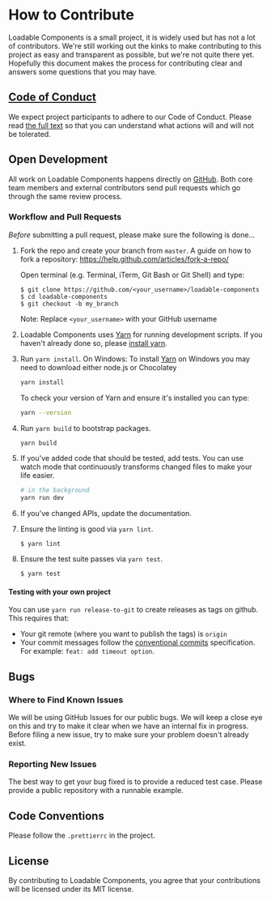 # How to Contribute

Loadable Components is a small project, it is widely used but has not a lot of contributors. We're still working out the kinks to make contributing to this project as easy and transparent as possible, but we're not quite there yet. Hopefully this document makes the process for contributing clear and answers some questions that you may have.

## [Code of Conduct](https://github.com/gregberge/loadable-components/blob/master/CODE_OF_CONDUCT.md)

We expect project participants to adhere to our Code of Conduct. Please read [the full text](https://github.com/gregberge/loadable-components/blob/master/CODE_OF_CONDUCT.md) so that you can understand what actions will and will not be tolerated.

## Open Development

All work on Loadable Components happens directly on [GitHub](/). Both core team members and external contributors send pull requests which go through the same review process.

### Workflow and Pull Requests

_Before_ submitting a pull request, please make sure the following is done…

1.  Fork the repo and create your branch from `master`. A guide on how to fork a repository: https://help.github.com/articles/fork-a-repo/

    Open terminal (e.g. Terminal, iTerm, Git Bash or Git Shell) and type:

    ```sh-session
    $ git clone https://github.com/<your_username>/loadable-components
    $ cd loadable-components
    $ git checkout -b my_branch
    ```

    Note: Replace `<your_username>` with your GitHub username

2.  Loadable Components uses [Yarn](https://code.fb.com/web/yarn-a-new-package-manager-for-javascript/) for running development scripts. If you haven't already done so, please [install yarn](https://yarnpkg.com/en/docs/install).

3.  Run `yarn install`. On Windows: To install [Yarn](https://yarnpkg.com/en/docs/install#windows-tab) on Windows you may need to download either node.js or Chocolatey<br />

    ```sh
    yarn install
    ```

    To check your version of Yarn and ensure it's installed you can type:

    ```sh
    yarn --version
    ```

4. Run `yarn build` to bootstrap packages.

    ```sh
    yarn build
    ```

5.  If you've added code that should be tested, add tests. You can use watch mode that continuously transforms changed files to make your life easier.

    ```sh
    # in the background
    yarn run dev
    ```

6.  If you've changed APIs, update the documentation.

7.  Ensure the linting is good via `yarn lint`.

    ```sh-session
    $ yarn lint
    ```

8.  Ensure the test suite passes via `yarn test`.

    ```sh-session
    $ yarn test
    ```

#### Testing with your own project

You can use `yarn run release-to-git` to create releases as tags on github. This requires that:

- Your git remote (where you want to publish the tags) is `origin`
- Your commit messages follow the [conventional commits](https://www.conventionalcommits.org/en/v1.0.0/) specification. For example: `feat: add timeout option`.

## Bugs

### Where to Find Known Issues

We will be using GitHub Issues for our public bugs. We will keep a close eye on this and try to make it clear when we have an internal fix in progress. Before filing a new issue, try to make sure your problem doesn't already exist.

### Reporting New Issues

The best way to get your bug fixed is to provide a reduced test case. Please provide a public repository with a runnable example.

## Code Conventions

Please follow the `.prettierrc` in the project.

## License

By contributing to Loadable Components, you agree that your contributions will be licensed under its MIT license.
